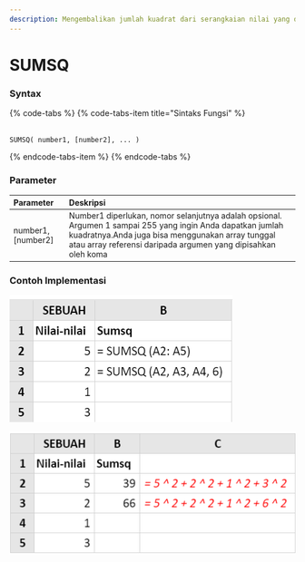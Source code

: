 ```yaml
---
description: Mengembalikan jumlah kuadrat dari serangkaian nilai yang disediakan.
---
```


# SUMSQ

### Syntax

{% code-tabs %}
{% code-tabs-item title="Sintaks Fungsi" %}
```text

SUMSQ( number1, [number2], ... )
```
{% endcode-tabs-item %}
{% endcode-tabs %}

### Parameter

| Parameter | Deskripsi  |
| :--- | :--- |
| number1, \[number2\] | Number1 diperlukan, nomor selanjutnya adalah opsional. Argumen 1 sampai 255 yang ingin Anda dapatkan jumlah kuadratnya.Anda juga bisa menggunakan array tunggal atau array referensi daripada argumen yang dipisahkan oleh koma |

### Contoh Implementasi

![Rumus](../.gitbook/assets/screenshot-190.png)

![Nilai](../.gitbook/assets/screenshot-189.png)

